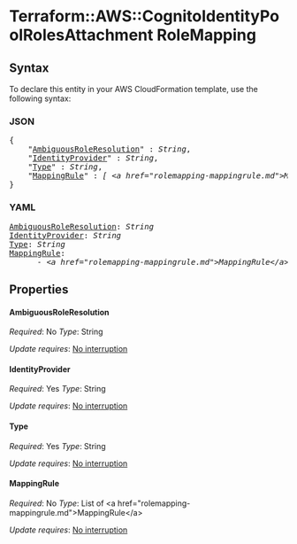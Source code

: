 # Terraform::AWS::CognitoIdentityPoolRolesAttachment RoleMapping

## Syntax

To declare this entity in your AWS CloudFormation template, use the following syntax:

### JSON

<pre>
{
    "<a href="#ambiguousroleresolution" title="AmbiguousRoleResolution">AmbiguousRoleResolution</a>" : <i>String</i>,
    "<a href="#identityprovider" title="IdentityProvider">IdentityProvider</a>" : <i>String</i>,
    "<a href="#type" title="Type">Type</a>" : <i>String</i>,
    "<a href="#mappingrule" title="MappingRule">MappingRule</a>" : <i>[ &lt;a href=&#34;rolemapping-mappingrule.md&#34;&gt;MappingRule&lt;/a&gt;, ... ]</i>
}
</pre>

### YAML

<pre>
<a href="#ambiguousroleresolution" title="AmbiguousRoleResolution">AmbiguousRoleResolution</a>: <i>String</i>
<a href="#identityprovider" title="IdentityProvider">IdentityProvider</a>: <i>String</i>
<a href="#type" title="Type">Type</a>: <i>String</i>
<a href="#mappingrule" title="MappingRule">MappingRule</a>: <i>
      - &lt;a href=&#34;rolemapping-mappingrule.md&#34;&gt;MappingRule&lt;/a&gt;</i>
</pre>

## Properties

#### AmbiguousRoleResolution

_Required_: No
_Type_: String

_Update requires_: [No interruption](https://docs.aws.amazon.com/AWSCloudFormation/latest/UserGuide/using-cfn-updating-stacks-update-behaviors.html#update-no-interrupt)

#### IdentityProvider

_Required_: Yes
_Type_: String

_Update requires_: [No interruption](https://docs.aws.amazon.com/AWSCloudFormation/latest/UserGuide/using-cfn-updating-stacks-update-behaviors.html#update-no-interrupt)

#### Type

_Required_: Yes
_Type_: String

_Update requires_: [No interruption](https://docs.aws.amazon.com/AWSCloudFormation/latest/UserGuide/using-cfn-updating-stacks-update-behaviors.html#update-no-interrupt)

#### MappingRule

_Required_: No
_Type_: List of &lt;a href=&#34;rolemapping-mappingrule.md&#34;&gt;MappingRule&lt;/a&gt;

_Update requires_: [No interruption](https://docs.aws.amazon.com/AWSCloudFormation/latest/UserGuide/using-cfn-updating-stacks-update-behaviors.html#update-no-interrupt)

